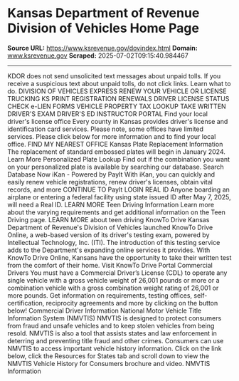 # Kansas Department of Revenue Division of Vehicles Home Page

**Source URL:** https://www.ksrevenue.gov/dovindex.html
**Domain:** www.ksrevenue.gov
**Scraped:** 2025-07-02T09:15:40.984467

---

KDOR does not send unsolicited text messages about unpaid tolls. If you receive a suspicious text about unpaid tolls, do not click links. Learn what to do. DIVISION OF VEHICLES EXPRESS RENEW YOUR VEHICLE OR LICENSE TRUCKING KS PRINT REGISTRATION RENEWALS DRIVER LICENSE STATUS CHECK e-LIEN FORMS VEHICLE PROPERTY TAX LOOKUP TAKE WRITTEN DRIVER'S EXAM DRIVER'S ED INSTRUCTOR PORTAL Find your local driver's license office Every county in Kansas provides driver's license and identification card services. Please note, some offices have limited services. Please click below for more information and to find your local office. FIND MY NEAREST OFFICE Kansas Plate Replacement Information The replacement of standard embossed plates will begin in January 2024. Learn More Personalized Plate Lookup Find out if the combination you want on your personalized plate is available by searching our database. Search Database Now iKan - Powered by PayIt With iKan, you can quickly and easily renew vehicle registrations, renew driver's licenses, obtain vital records, and more CONTINUE TO PayIt LOGIN REAL ID Anyone boarding an airplane or entering a federal facility using state issued ID after May 7, 2025, will need a Real ID. LEARN MORE Teen Driving Information Learn more about the varying requirements and get additional information on the Teen Driving page. LEARN MORE about teen driving KnowTo Drive Kansas Department of Revenue's Division of Vehicles launched KnowTo Drive Online, a web-based version of its driver's testing exam, powered by Intellectual Technology, Inc. (ITI). The introduction of this testing service adds to the Department's expanding online services it provides. With KnowTo Drive Online, Kansans have the opportunity to take their written test from the comfort of their home. Visit KnowTo Drive Portal Commercial Drivers You must have a Commercial Driver’s License (CDL) to operate any single vehicle with a gross vehicle weight of 26,001 pounds or more or a combination vehicle with a gross combination weight rating of 26,001 or more pounds. Get information on requirements, testing offices, self-certification, reciprocity agreements and more by clicking on the button below! Commercial Driver Information National Motor Vehicle Title Information System (NMVTIS) NMVTIS is designed to protect consumers from fraud and unsafe vehicles and to keep stolen vehicles from being resold. NMVTIS is also a tool that assists states and law enforcement in deterring and preventing title fraud and other crimes. Consumers can use NMVTIS to access important vehicle history information. Click on the link below, click the Resources for States tab and scroll down to view the NMVTIS Vehicle History for Consumers brochure and video. NMVTIS Information
